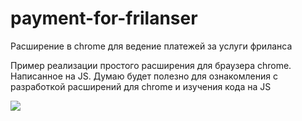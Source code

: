 # payment-for-frilanser
Расширение в chrome для ведение платежей за услуги фриланса

Пример реализации простого расширения для браузера chrome. Написанное на JS.
Думаю будет полезно для ознакомления с разработкой расширений для chrome и изучения кода на JS

<img src='https://ut11-bitrix.ru/uploads/share/pyment-frilanse1.png'>
